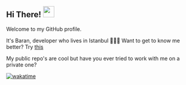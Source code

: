 ## Hi There! <img src="https://raw.githubusercontent.com/MartinHeinz/MartinHeinz/master/wave.gif" width="30px">

Welcome to my GitHub profile.

It's Baran, developer who lives in Istanbul 👨🏻‍💻
Want to get to know me better? Try [this](http://www.baranyeni.com)



My public repo's are cool but have you ever tried to work with me on a private one?

[![wakatime](https://wakatime.com/badge/user/5d7e7b26-fa60-4a80-bf82-d9199323a227.svg)](https://wakatime.com/@5d7e7b26-fa60-4a80-bf82-d9199323a227)
